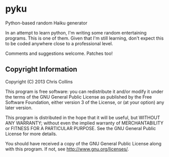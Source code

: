 pyku
====

Python-based random Haiku generator

In an attempt to learn python, I'm writing some random entertaining 
programs.  This is one of them.  Given that I'm still learning, don't 
expect this to be coded anywhere close to a professional level.

Comments and suggestions welcome.  Patches too!


Copyright Information
---------------------
Copyright (C) 2013 Chris Collins

This program is free software: you can redistribute it and/or modify
it under the terms of the GNU General Public License as published by
the Free Software Foundation, either version 3 of the License, or
(at your option) any later version.

This program is distributed in the hope that it will be useful,
but WITHOUT ANY WARRANTY; without even the implied warranty of
MERCHANTABILITY or FITNESS FOR A PARTICULAR PURPOSE.  See the
GNU General Public License for more details.

You should have received a copy of the GNU General Public License
along with this program.  If not, see <http://www.gnu.org/licenses/>.
